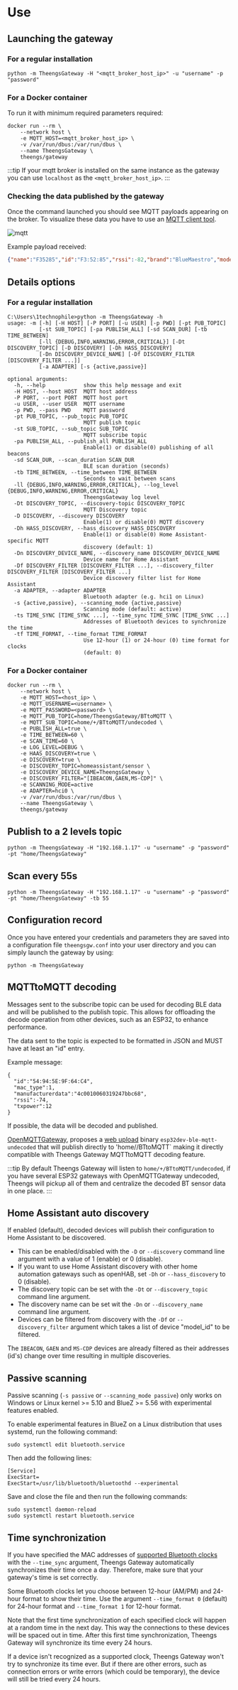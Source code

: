 # Use

## Launching the gateway

### For a regular installation
```shell
python -m TheengsGateway -H "<mqtt_broker_host_ip>" -u "username" -p "password"
```

### For a Docker container
To run it with minimum required parameters required:
```shell
docker run --rm \
    --network host \
    -e MQTT_HOST=<mqtt_broker_host_ip> \
    -v /var/run/dbus:/var/run/dbus \
    --name TheengsGateway \
    theengs/gateway
```

:::tip
If your mqtt broker is installed on the same instance as the gateway you can use `localhost` as the `<mqtt_broker_host_ip>`.
:::

### Checking the data published by the gateway
Once the command launched you should see MQTT payloads appearing on the broker. To visualize these data you have to use an [MQTT client tool](../prerequisites/broker).

![mqtt](../img/TheengsGateway_mqtt_explorer.png)

Example payload received:
```json
{"name":"F35285","id":"F3:52:85","rssi":-82,"brand":"BlueMaestro","model":"TempoDisc","model_id":"BM_V23","tempc":24.1,"tempf":75.38,"hum":104.7,"dp":24.8,"volt":2.56}
```

## Details options
### For a regular installation

```shell
C:\Users\1technophile>python -m TheengsGateway -h
usage: -m [-h] [-H HOST] [-P PORT] [-u USER] [-p PWD] [-pt PUB_TOPIC]
          [-st SUB_TOPIC] [-pa PUBLISH_ALL] [-sd SCAN_DUR] [-tb TIME_BETWEEN]
          [-ll {DEBUG,INFO,WARNING,ERROR,CRITICAL}] [-Dt DISCOVERY_TOPIC] [-D DISCOVERY] [-Dh HASS_DISCOVERY]
          [-Dn DISCOVERY_DEVICE_NAME] [-Df DISCOVERY_FILTER [DISCOVERY_FILTER ...]]
          [-a ADAPTER] [-s {active,passive}]

optional arguments:
  -h, --help            show this help message and exit
  -H HOST, --host HOST  MQTT host address
  -P PORT, --port PORT  MQTT host port
  -u USER, --user USER  MQTT username
  -p PWD, --pass PWD    MQTT password
  -pt PUB_TOPIC, --pub_topic PUB_TOPIC
                        MQTT publish topic
  -st SUB_TOPIC, --sub_topic SUB_TOPIC
                        MQTT subscribe topic
  -pa PUBLISH_ALL, --publish_all PUBLISH_ALL
                        Enable(1) or disable(0) publishing of all beacons
  -sd SCAN_DUR, --scan_duration SCAN_DUR
                        BLE scan duration (seconds)
  -tb TIME_BETWEEN, --time_between TIME_BETWEEN
                        Seconds to wait between scans
  -ll {DEBUG,INFO,WARNING,ERROR,CRITICAL}, --log_level {DEBUG,INFO,WARNING,ERROR,CRITICAL}
                        TheengsGateway log level
  -Dt DISCOVERY_TOPIC, --discovery-topic DISCOVERY_TOPIC
                        MQTT Discovery topic
  -D DISCOVERY, --discovery DISCOVERY
                        Enable(1) or disable(0) MQTT discovery
  -Dh HASS_DISCOVERY, --hass_discovery HASS_DISCOVERY
                        Enable(1) or disable(0) Home Assistant-specific MQTT
                        discovery (default: 1)                        
  -Dn DISCOVERY_DEVICE_NAME, --discovery_name DISCOVERY_DEVICE_NAME
                        Device name for Home Assistant
  -Df DISCOVERY_FILTER [DISCOVERY_FILTER ...], --discovery_filter DISCOVERY_FILTER [DISCOVERY_FILTER ...]
                        Device discovery filter list for Home Assistant
  -a ADAPTER, --adapter ADAPTER
                        Bluetooth adapter (e.g. hci1 on Linux)
  -s {active,passive}, --scanning_mode {active,passive}
                        Scanning mode (default: active)
  -ts TIME_SYNC [TIME_SYNC ...], --time_sync TIME_SYNC [TIME_SYNC ...]
                        Addresses of Bluetooth devices to synchronize the time
  -tf TIME_FORMAT, --time_format TIME_FORMAT
                        Use 12-hour (1) or 24-hour (0) time format for clocks
                        (default: 0)
```

### For a Docker container

```shell
docker run --rm \
    --network host \
    -e MQTT_HOST=<host_ip> \
    -e MQTT_USERNAME=<username> \
    -e MQTT_PASSWORD=<password> \
    -e MQTT_PUB_TOPIC=home/TheengsGateway/BTtoMQTT \
    -e MQTT_SUB_TOPIC=home/+/BTtoMQTT/undecoded \
    -e PUBLISH_ALL=true \
    -e TIME_BETWEEN=60 \
    -e SCAN_TIME=60 \
    -e LOG_LEVEL=DEBUG \
    -e HAAS_DISCOVERY=true \
    -e DISCOVERY=true \
    -e DISCOVERY_TOPIC=homeassistant/sensor \
    -e DISCOVERY_DEVICE_NAME=TheengsGateway \
    -e DISCOVERY_FILTER="[IBEACON,GAEN,MS-CDP]" \
    -e SCANNING_MODE=active
    -e ADAPTER=hci0 \
    -v /var/run/dbus:/var/run/dbus \
    --name TheengsGateway \
    theengs/gateway
```

## Publish to a 2 levels topic

```shell
python -m TheengsGateway -H "192.168.1.17" -u "username" -p "password" -pt "home/TheengsGateway"
```

## Scan every 55s

```shell
python -m TheengsGateway -H "192.168.1.17" -u "username" -p "password" -pt "home/TheengsGateway" -tb 55
```

## Configuration record
Once you have entered your credentials and parameters they are saved into a configuration file `theengsgw.conf` into your user directory and you can simply launch the gateway by using:
```shell
python -m TheengsGateway
```

## MQTTtoMQTT decoding
Messages sent to the subscribe topic can be used for decoding BLE data and will be published to the publish topic. This allows for offloading the decode operation from other devices, such as an ESP32, to enhance performance.

The data sent to the topic is expected to be formatted in JSON and MUST have at least an "id" entry.

Example message:
```
{
  "id":"54:94:5E:9F:64:C4",
  "mac_type":1,
  "manufacturerdata":"4c0010060319247bbc68",
  "rssi":-74,
  "txpower":12
}
```
If possible, the data will be decoded and published.

[OpenMQTTGateway](https://docs.openmqttgateway.com/), proposes a [web upload](https://docs.openmqttgateway.com/upload/web-install.html) binary `esp32dev-ble-mqtt-undecoded` that will publish directly to 'home/<gateway name>/BTtoMQTT` making it directly compatible with Theengs Gateway MQTTtoMQTT decoding feature.

:::tip
By default Theengs Gateway will listen to `home/+/BTtoMQTT/undecoded`, if you have several ESP32 gateways with OpenMQTTGateway undecoded, Theengs will pickup all of them and centralize the decoded BT sensor data in one place.
:::

## Home Assistant auto discovery
If enabled (default), decoded devices will publish their configuration to Home Assistant to be discovered.
- This can be enabled/disabled with the `-D` or `--discovery` command line argument with a value of 1 (enable) or 0 (disable).
- If you want to use Home Assistant discovery with other home automation gateways such as openHAB, set `-Dh` or `--hass_discovery` to 0 (disable).
- The discovery topic can be set with the `-Dt` or `--discovery_topic` command line argument.
- The discovery name can be set wit the `-Dn` or `--discovery_name` command line argument.
- Devices can be filtered from discovery with the `-Df` or `--discovery_filter` argument which takes a list of device "model_id" to be filtered.

The `IBEACON`, `GAEN` and `MS-CDP` devices are already filtered as their addresses (id's) change over time resulting in multiple discoveries.

## Passive scanning
Passive scanning (`-s passive` or `--scanning_mode passive`) only works on Windows or Linux kernel >= 5.10 and BlueZ >= 5.56 with experimental features enabled.

To enable experimental features in BlueZ on a Linux distribution that uses systemd, run the following command:

```shell
sudo systemctl edit bluetooth.service
```

Then add the following lines:

```
[Service]
ExecStart=
ExecStart=/usr/lib/bluetooth/bluetoothd --experimental
```

Save and close the file and then run the following commands:

```
sudo systemctl daemon-reload
sudo systemctl restart bluetooth.service
```

## Time synchronization
If you have specified the MAC addresses of [supported Bluetooth clocks](https://bluetooth-clocks.readthedocs.io/en/latest/devices.html) with the `--time_sync` argument, Theengs Gateway automatically synchronizes their time once a day. Therefore, make sure that your gateway's time is set correctly.

Some Bluetooth clocks let you choose between 12-hour (AM/PM) and 24-hour format to show their time. Use the argument `--time_format 0` (default) for 24-hour format and `--time_format 1` for 12-hour format.

Note that the first time synchronization of each specified clock will happen at a random time in the next day. This way the connections to these devices will be spaced out in time. After this first time synchronization, Theengs Gateway will synchronize its time every 24 hours.

If a device isn't recognized as a supported clock, Theengs Gateway won't try to synchronize its time ever. But if there are other errors, such as connection errors or write errors (which could be temporary), the device will still be tried every 24 hours.
